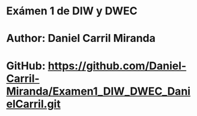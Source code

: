 # Exámen 1 de DIW y DWEC
# Author: Daniel Carril Miranda
# GitHub: https://github.com/Daniel-Carril-Miranda/Examen1_DIW_DWEC_DanielCarril.git